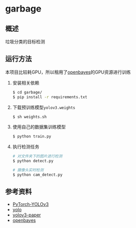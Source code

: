 # garbage

## 概述

垃圾分类的目标检测

## 运行方法

本项目比较耗GPU，所以租用了[openbayes](https://openbayes.com/)的GPU资源进行训练

1. 安装相关依赖

   ```bash
   $ cd garbage/
   $ pip install -r requirements.txt
   ```

2. 下载预训练模型`yolov3.weights`

   ```bash
   $ sh weights.sh
   ```

3. 使用自己的数据集训练模型

   ```bash
   $ python train.py
   ```

4. 执行检测任务

   ```bash
   # 对文件夹下的图片进行检测
   $ python detect.py

   # 摄像头实时检测
   $ python cam_detect.py
   ```

## 参考资料

- [PyTorch-YOLOv3](https://github.com/eriklindernoren/PyTorch-YOLOv3)
- [yolo](https://pjreddie.com/darknet/yolo/)
- [yolov3-paper](https://pjreddie.com/media/files/papers/YOLOv3.pdf)
- [openbayes](https://openbayes.com/)
